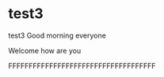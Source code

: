# test3
test3
Good morning everyone







Welcome how are you











FFFFFFFFFFFFFFFFFFFFFFFFFFFFFFFFFFFF

